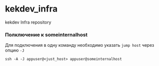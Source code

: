 # kekdev_infra
kekdev Infra repository

### Полключение к someinternalhost ###
Для подключения в одну команду необходимо указать `jump host` через опцию `-J`

`ssh -A -J appuser@<just_host> appuser@someinternalhost`
